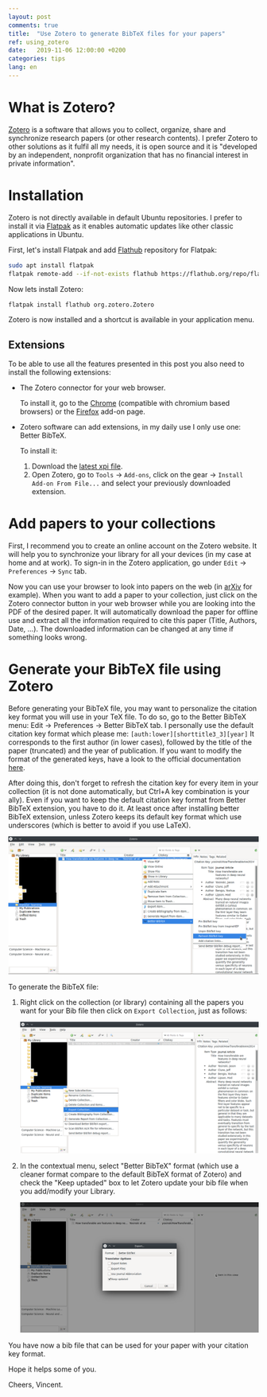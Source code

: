 ```yaml
---
layout: post
comments: true
title:  "Use Zotero to generate BibTeX files for your papers"
ref: using_zotero
date:   2019-11-06 12:00:00 +0200
categories: tips
lang: en
---
```


# What is Zotero?

[Zotero](https://www.zotero.org/) is a software that allows you to collect, organize, share and synchronize research papers (or other research contents).
I prefer Zotero to other solutions as it fulfil all my needs, it is open source and it is "developed by an independent, nonprofit organization that has no financial interest in private information".

# Installation

Zotero is not directly available in default Ubuntu repositories.
I prefer to install it via [Flatpak](https://www.flatpak.org/) as it enables automatic updates like other classic applications in Ubuntu.

First, let's install Flatpak and add [Flathub](https://flathub.org/) repository for Flatpak:

```bash
sudo apt install flatpak
flatpak remote-add --if-not-exists flathub https://flathub.org/repo/flathub.flatpakrepo
```

Now lets install Zotero:
```bash
flatpak install flathub org.zotero.Zotero
```

Zotero is now installed and a shortcut is available in your application menu.

## Extensions

To be able to use all the features presented in this post you also need to install the following extensions:

* The Zotero connector for your web browser.

  To install it, go to the [Chrome](https://chrome.google.com/webstore/detail/ekhagklcjbdpajgpjgmbionohlpdbjgc) (compatible with chromium based browsers) or the [Firefox](https://www.zotero.org/download/connectors) add-on page.

* Zotero software can add extensions, in my daily use I only use one: Better BibTeX.

  To install it:
  1. Download the [latest xpi file](https://github.com/retorquere/zotero-better-bibtex/releases/latest).
  2. Open Zotero, go to `Tools` -> `Add-ons`, click on the gear -> `Install Add-on From File...` and select your previously downloaded extension.

# Add papers to your collections 

First, I recommend you to create an online account on the Zotero website.
It will help you to synchronize your library for all your devices (in my case at home and at work).
To sign-in in the Zotero application, go under `Edit` -> `Preferences` -> `Sync` tab.

Now you can use your browser to look into papers on the web (in [arXiv](https://arxiv.org/) for example).
When you want to add a paper to your collection, just click on the Zotero connector button in your web browser while you are looking into the PDF of the desired paper.
It will automatically download the paper for offline use and extract all the information required to cite this paper (Title, Authors, Date, ...).
The downloaded information can be changed at any time if something looks wrong.

# Generate your BibTeX file using Zotero

Before generating your BibTeX file, you may want to personalize the citation key format you will use in your TeX file.
To do so, go to the Better BibTeX menu: Edit -> Preferences -> Better BibTeX tab.
I personally use the default citation key format which please me: `[auth:lower][shorttitle3_3][year]`
It corresponds to the first author (in lower cases), followed by the title of the paper (truncated) and the year of publication. 
If you want to modify the format of the generated keys, have a look to the official documentation [here](https://retorque.re/zotero-better-bibtex/citing/).

After doing this, don't forget to refresh the citation key for every item in your collection (it is not done automatically, but Ctrl+A key combination is your ally). Even if you want to keep the default citation key format from Better BibTeX extension, you have to do it. At least once after installing better BibTeX extension, unless Zotero keeps its default key format which use underscores (which is better to avoid if you use LaTeX).

![alt text](/assets/images/zotero/refresh_key.png)

To generate the BibTeX file:

1. Right click on the collection (or library) containing all the papers you want for your Bib file then click on `Export Collection`, just as follows:

   ![alt text](/assets/images/zotero/export_bibtex_1.png)

2. In the contextual menu, select "Better BibTeX" format (which use a cleaner format compare to the default BibTeX format of Zotero) and check the "Keep uptaded" box to let Zotero update your bib file when you add/modify your Library. 

   ![alt text](/assets/images/zotero/export_bibtex_2.png)

You have now a bib file that can be used for your paper with your citation key format.

Hope it helps some of you.

Cheers, Vincent.

